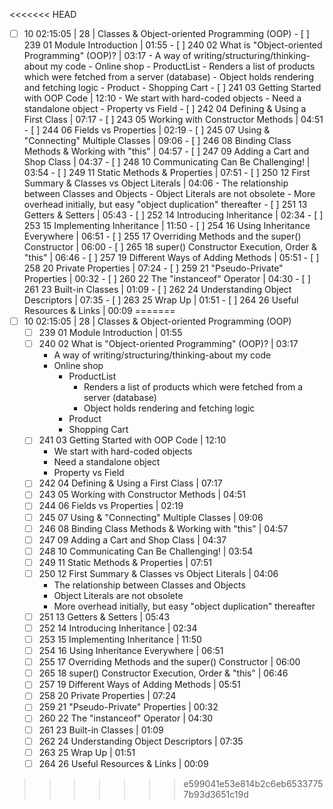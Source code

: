 <<<<<<< HEAD
<!-- prettier ignore -->

- [ ] 10 02:15:05 | 28 | Classes & Object-oriented Programming (OOP) - [ ] 239 01 Module Introduction | 01:55 - [ ] 240 02 What is "Object-oriented Programming" (OOP)? | 03:17 - A way of writing/structuring/thinking-about my code - Online shop - ProductList - Renders a list of products which were fetched from a server (database) - Object holds rendering and fetching logic - Product - Shopping Cart - [ ] 241 03 Getting Started with OOP Code | 12:10 - We start with hard-coded objects - Need a standalone object - Property vs Field - [ ] 242 04 Defining & Using a First Class | 07:17 - [ ] 243 05 Working with Constructor Methods | 04:51 - [ ] 244 06 Fields vs Properties | 02:19 - [ ] 245 07 Using & "Connecting" Multiple Classes | 09:06 - [ ] 246 08 Binding Class Methods & Working with "this" | 04:57 - [ ] 247 09 Adding a Cart and Shop Class | 04:37 - [ ] 248 10 Communicating Can Be Challenging! | 03:54 - [ ] 249 11 Static Methods & Properties | 07:51 - [ ] 250 12 First Summary & Classes vs Object Literals | 04:06 - The relationship between Classes and Objects - Object Literals are not obsolete - More overhead initially, but easy "object duplication" thereafter - [ ] 251 13 Getters & Setters | 05:43 - [ ] 252 14 Introducing Inheritance | 02:34 - [ ] 253 15 Implementing Inheritance | 11:50 - [ ] 254 16 Using Inheritance Everywhere | 06:51 - [ ] 255 17 Overriding Methods and the super() Constructor | 06:00 - [ ] 265 18 super() Constructor Execution, Order & "this" | 06:46 - [ ] 257 19 Different Ways of Adding Methods | 05:51 - [ ] 258 20 Private Properties | 07:24 - [ ] 259 21 "Pseudo-Private" Properties | 00:32 - [ ] 260 22 The "instanceof" Operator | 04:30 - [ ] 261 23 Built-in Classes | 01:09 - [ ] 262 24 Understanding Object Descriptors | 07:35 - [ ] 263 25 Wrap Up | 01:51 - [ ] 264 26 Useful Resources & Links | 00:09
=======
- [ ] 10 02:15:05 | 28 | Classes & Object-oriented Programming (OOP)
	- [ ] 239 01 Module Introduction | 01:55
	- [ ] 240 02 What is "Object-oriented Programming" (OOP)? | 03:17
	  - A way of writing/structuring/thinking-about my code
	  - Online shop
	    - ProductList
	      - Renders a list of products which were fetched from a server (database)
	      - Object holds rendering and fetching logic
	     - Product
	     - Shopping Cart
	- [ ] 241 03 Getting Started with OOP Code | 12:10
	  - We start with hard-coded objects
	  - Need a standalone object
	  - Property vs Field
	- [ ] 242 04 Defining & Using a First Class | 07:17
	- [ ] 243 05 Working with Constructor Methods | 04:51
	- [ ] 244 06 Fields vs Properties | 02:19
	- [ ] 245 07 Using & "Connecting" Multiple Classes | 09:06
	- [ ] 246 08 Binding Class Methods & Working with "this" | 04:57
	- [ ] 247 09 Adding a Cart and Shop Class | 04:37
	- [ ] 248 10 Communicating Can Be Challenging! | 03:54
	- [ ] 249 11 Static Methods & Properties | 07:51
	- [ ] 250 12 First Summary & Classes vs Object Literals | 04:06
	  - The relationship between Classes and Objects
	  - Object Literals are not obsolete
	  - More overhead initially, but easy "object duplication" thereafter
	- [ ] 251 13 Getters & Setters | 05:43
	- [ ] 252 14 Introducing Inheritance | 02:34
	- [ ] 253 15 Implementing Inheritance | 11:50
	- [ ] 254 16 Using Inheritance Everywhere | 06:51
	- [ ] 255 17 Overriding Methods and the super() Constructor | 06:00
	- [ ] 265 18 super() Constructor Execution, Order & "this" | 06:46
	- [ ] 257 19 Different Ways of Adding Methods | 05:51
	- [ ] 258 20 Private Properties | 07:24
	- [ ] 259 21 "Pseudo-Private" Properties | 00:32
	- [ ] 260 22 The "instanceof" Operator | 04:30
	- [ ] 261 23 Built-in Classes | 01:09
	- [ ] 262 24 Understanding Object Descriptors | 07:35
	- [ ] 263 25 Wrap Up | 01:51
	- [ ] 264 26 Useful Resources & Links | 00:09
>>>>>>> e599041e53e814b2c6eb65337757b93d3651c19d

